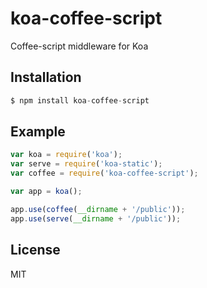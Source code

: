 # koa-coffee-script

Coffee-script middleware for Koa

## Installation

```js
$ npm install koa-coffee-script
```

## Example

```js
var koa = require('koa');
var serve = require('koa-static');
var coffee = require('koa-coffee-script');

var app = koa();

app.use(coffee(__dirname + '/public'));
app.use(serve(__dirname + '/public'));

```

## License

MIT